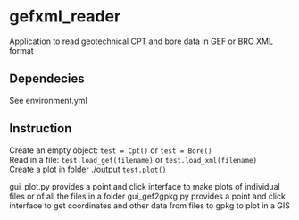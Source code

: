 # gefxml_reader

Application to read geotechnical CPT and bore data in GEF or BRO XML format

## Dependecies
See environment.yml

## Instruction
Create an empty object:
`test = Cpt()` or `test = Bore()`    
Read in a file:
`test.load_gef(filename)` or `test.load_xml(filename)`  
Create a plot in folder ./output
`test.plot()`  

gui_plot.py provides a point and click interface to make plots of individual files or of all the files in a folder
gui_gef2gpkg.py provides a point and click interface to get coordinates and other data from files to gpkg to plot in a GIS